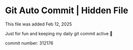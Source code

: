 # Git Auto Commit | Hidden File

This file was added Feb 12, 2025

Just for fun and keeping my daily git commit active 🤪

commit number: 312176
